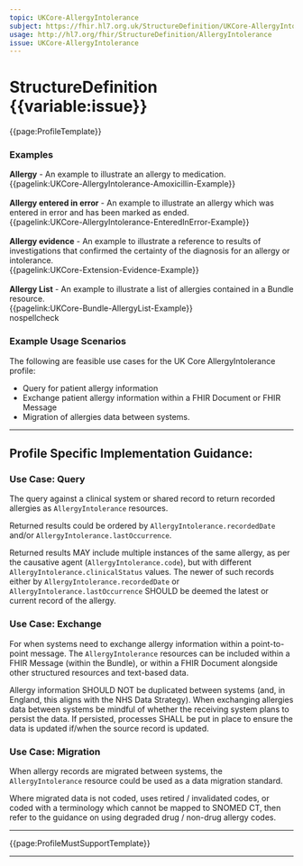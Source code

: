 ```yaml
---
topic: UKCore-AllergyIntolerance
subject: https://fhir.hl7.org.uk/StructureDefinition/UKCore-AllergyIntolerance
usage: http://hl7.org/fhir/StructureDefinition/AllergyIntolerance
issue: UKCore-AllergyIntolerance
---
```

# StructureDefinition {{variable:issue}}

<nospellcheck>
{{page:ProfileTemplate}}

<div id="Examples" class="tabcontent">
  <h3>Examples</h3>
<b>Allergy</b> - An example to illustrate an allergy to medication.
<br>{{pagelink:UKCore-AllergyIntolerance-Amoxicillin-Example}}
<br><br>
<b>Allergy entered in error</b> - An example to illustrate an allergy which was entered in error and has been marked as ended.
<br>{{pagelink:UKCore-AllergyIntolerance-EnteredInError-Example}}
<br><br>
<b>Allergy evidence</b> - An example to illustrate a reference to results of investigations that confirmed the certainty of the diagnosis for an allergy or intolerance.
<br>{{pagelink:UKCore-Extension-Evidence-Example}}
<br><br>
<b>Allergy List</b> - An example to illustrate a list of allergies contained in a Bundle resource.
<br>{{pagelink:UKCore-Bundle-AllergyList-Example}}
</div>
nospellcheck


<div id="ProfileGuidance">

### Example Usage Scenarios

The following are feasible use cases for the UK Core AllergyIntolerance profile:

- Query for patient allergy information
- Exchange patient allergy information within a FHIR Document or FHIR Message
- Migration of allergies data between systems. 

<hr class="thickline">

## Profile Specific Implementation Guidance: ##

### Use Case: Query

The query against a clinical system or shared record to return recorded allergies as `AllergyIntolerance` resources.

Returned results could be ordered by `AllergyIntolerance.recordedDate` and/or `AllergyIntolerance.lastOccurrence`.

Returned results MAY include multiple instances of the same allergy, as per the causative agent (`AllergyIntolerance.code`), but with different `AllergyIntolerance.clinicalStatus` values. The newer of such records either by `AllergyIntolerance.recordedDate` or `AllergyIntolerance.lastOccurrence` SHOULD be deemed the latest or current record of the allergy.

### Use Case: Exchange

For when systems need to exchange allergy information within a point-to-point message. The `AllergyIntolerance` resources can be included within a FHIR Message (within the Bundle), or within a FHIR Document alongside other structured resources and text-based data.

Allergy information SHOULD NOT be duplicated between systems (and, in England, this aligns with the NHS Data Strategy). When exchanging allergies data between systems be mindful of whether the receiving system plans to persist the data. If persisted, processes SHALL be put in place to ensure the data is updated if/when the source record is updated.

### Use Case: Migration

When allergy records are migrated between systems, the `AllergyIntolerance` resource could be used as a data migration standard.

Where migrated data is not coded, uses retired / invalidated codes, or coded with a terminology which cannot be mapped to SNOMED CT, then refer to the guidance on using degraded drug / non-drug allergy codes.

---

{{page:ProfileMustSupportTemplate}}

</div>

---

